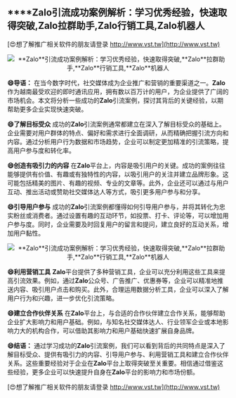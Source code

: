 ## ****Zalo**引流成功案例解析：学习优秀经验，快速取得突破,**Zalo**拉群助手,**Zalo**行销工具,**Zalo**机器人**

[😍想了解推广相关软件的朋友请登录 http://www.vst.tw](http://www.vst.tw)

 <center><img src="https://vst.tw/MP4/tuiguang/png/5.png" alt="**Zalo**引流成功案例解析：学习优秀经验，快速取得突破,**Zalo**拉群助手,**Zalo**行销工具,**Zalo**机器人"></center>

**😄导语：**
在当今数字时代，社交媒体成为企业推广和营销的重要渠道之一。**Zalo**作为越南最受欢迎的即时通讯应用，拥有数以百万计的用户，为企业提供了广阔的市场机会。本文将分析一些成功的**Zalo**引流案例，探讨其背后的关键经验，以期帮助更多企业实现快速突破。

**😄了解目标受众**
成功的**Zalo**引流案例通常都建立在深入了解目标受众的基础上。企业需要对用户群体的特点、偏好和需求进行全面调研，从而精确把握引流方向和内容。通过分析用户行为数据和市场趋势，企业可以制定更加精准的引流策略，提高用户参与度和转化率。

**😄创造有吸引力的内容**
在**Zalo**平台上，内容是吸引用户的关键。成功的案例往往能够提供有价值、有趣或有独特性的内容，以吸引用户的关注并建立品牌形象。这可能包括精美的图片、有趣的视频、专业的文章等。此外，企业还可以通过与用户互动、推出活动或赞助社交媒体达人等方式，吸引更多用户参与和分享。

**😄引导用户参与**
成功的**Zalo**引流案例都懂得如何引导用户参与，并将其转化为忠实粉丝或消费者。通过设置有趣的互动环节，如投票、打卡、评论等，可以增加用户参与度。同时，企业需要及时回复用户的留言和提问，建立良好的互动关系，增加用户黏性。

 <center><img src="https://vst.tw/MP4/tuiguang/png/7.png" alt="**Zalo**引流成功案例解析：学习优秀经验，快速取得突破,**Zalo**拉群助手,**Zalo**行销工具,**Zalo**机器人"></center>

**😄利用营销工具**
**Zalo**平台提供了多种营销工具，企业可以充分利用这些工具来提高引流效果。例如，通过**Zalo**公众号、广告推广、优惠券等，企业可以精准地推送内容、吸引用户点击和购买。此外，合理运用数据分析工具，企业可以深入了解用户行为和兴趣，进一步优化引流策略。

**😄建立合作伙伴关系**
在**Zalo**平台上，与合适的合作伙伴建立合作关系，能够帮助企业扩大影响力和用户基础。例如，与知名社交媒体达人、行业领军企业或本地影响力大的机构合作，可以借助其影响力和用户基础快速扩展自身品牌。

**😄结语：**
通过学习成功的**Zalo**引流案例，我们可以看到背后的共同特点是深入了解目标受众、提供有吸引力的内容、引导用户参与、利用营销工具和建立合作伙伴关系。这些重要经验对于企业在**Zalo**平台上取得突破至关重要。相信通过借鉴这些经验，更多企业可以快速提升自身在**Zalo**平台的影响力和市场份额。

[😍想了解推广相关软件的朋友请登录 http://www.vst.tw](http://www.vst.tw)



